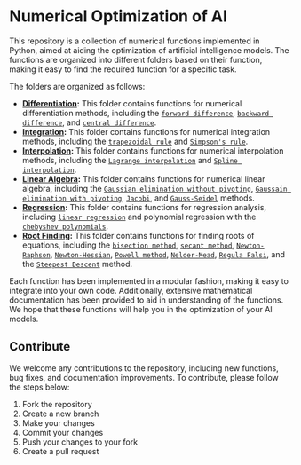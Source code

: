 # Numerical Optimization of AI
This repository is a collection of numerical functions implemented in Python, aimed at aiding the optimization of artificial intelligence models. The functions are organized into different folders based on their function, making it easy to find the required function for a specific task.

The folders are organized as follows:

- **[Differentiation](/numerical_methods/differentiation/):** This folder contains functions for numerical differentiation methods, including the [`forward difference`](/numerical_methods/differentiation/forward_difference.py), [`backward difference`](/numerical_methods/differentiation/backward_difference.py), and [`central difference`](/numerical_methods/differentiation/central_difference.py). <br>
- **[Integration](/numerical_methods/integration/):** This folder contains functions for numerical integration methods, including the [`trapezoidal rule`](/numerical_methods/integration/trapezoidal.py) and [`Simpson's rule`](/numerical_methods/integration/simpson.py). <br>
- **[Interpolation](/numerical_methods/interpolation/):** This folder contains functions for numerical interpolation methods, including the [`Lagrange interpolation`](/numerical_methods/interpolation/lagrange.py) and [`Spline interpolation`](/numerical_methods/interpolation/spline.py). <br>
- **[Linear Algebra](/numerical_methods/lin_algebra/):** This folder contains functions for numerical linear algebra, including the [`Gaussian elimination without pivoting`](/numerical_methods/lin_algebra/GE.py), [`Gaussain elimination with pivoting`](/numerical_methods/lin_algebra/GEpivot.py), [`Jacobi`](/numerical_methods/lin_algebra/Jacobi.py), and [`Gauss-Seidel`](/numerical_methods/lin_algebra/GaussSeidel.py) methods. <br>
- **[Regression](/numerical_methods/regression/):** This folder contains functions for regression analysis, including [`linear regression`](/numerical_methods/regression/linear.py) and polynomial regression with the [`chebyshev polynomials`](/numerical_methods/regression/chebyshev.py). <br>
- **[Root Finding](/numerical_methods/root_finding/):** This folder contains functions for finding roots of equations, including the [`bisection method`](/numerical_methods/root_finding/bisection.py), [`secant method`](/numerical_methods/root_finding/secant.py), [`Newton-Raphson`](/numerical_methods/root_finding/newton.py), [`Newton-Hessian`](/numerical_methods/root_finding/newton_hessian.py), [`Powell method`](/numerical_methods/root_finding/powell.py), [`Nelder-Mead`](/numerical_methods/root_finding/nelder_mead.py), [`Regula Falsi`](/numerical_methods/root_finding/regula_falsi.py), and the [`Steepest Descent`](/numerical_methods/root_finding/steepest_descent.py) method.

Each function has been implemented in a modular fashion, making it easy to integrate into your own code. Additionally, extensive mathematical documentation has been provided to aid in understanding of the functions. We hope that these functions will help you in the optimization of your AI models.

## Contribute
We welcome any contributions to the repository, including new functions, bug fixes, and documentation improvements. To contribute, please follow the steps below:

1. Fork the repository
2. Create a new branch
3. Make your changes
4. Commit your changes
5. Push your changes to your fork
6. Create a pull request
